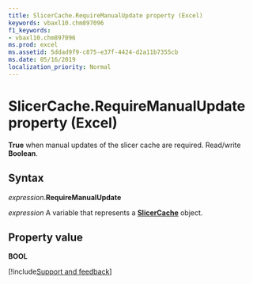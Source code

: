 ```yaml
---
title: SlicerCache.RequireManualUpdate property (Excel)
keywords: vbaxl10.chm897096
f1_keywords:
- vbaxl10.chm897096
ms.prod: excel
ms.assetid: 5ddad9f9-c875-e37f-4424-d2a11b7355cb
ms.date: 05/16/2019
localization_priority: Normal
---
```



# SlicerCache.RequireManualUpdate property (Excel)

**True** when manual updates of the slicer cache are required. Read/write **Boolean**.


## Syntax

_expression_.**RequireManualUpdate**

_expression_ A variable that represents a **[SlicerCache](Excel.SlicerCache.md)** object.


## Property value

**BOOL**




[!include[Support and feedback](~/includes/feedback-boilerplate.md)]